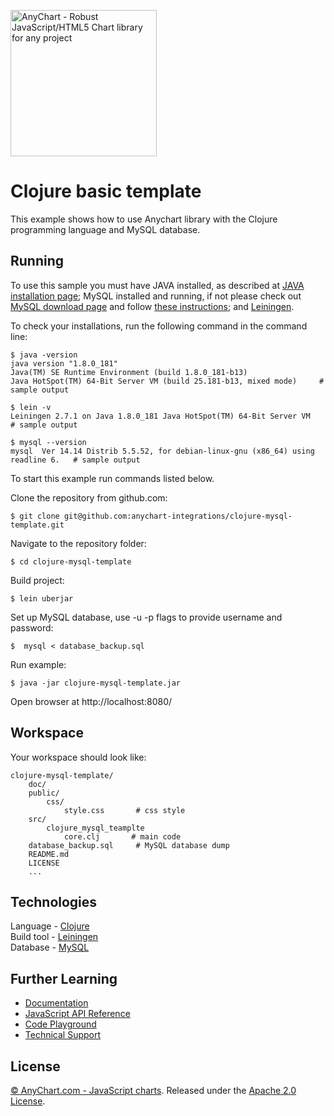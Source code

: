 [<img src="https://cdn.anychart.com/images/logo-transparent-segoe.png?2" width="234px" alt="AnyChart - Robust JavaScript/HTML5 Chart library for any project">](https://anychart.com)
# Clojure basic template

This example shows how to use Anychart library with the Clojure programming language and MySQL database.

## Running

To use this sample you must have JAVA installed, as described at [JAVA installation page](https://www.java.com/en/download/help/download_options.xml);
 MySQL installed and running, if not please check out [MySQL download page](https://dev.mysql.com/downloads/installer/) 
 and follow [these instructions](http://dev.mysql.com/doc/refman/5.7/en/installing.html);
 and [Leiningen](https://leiningen.org/).


To check your installations, run the following command in the command line:
```
$ java -version
java version "1.8.0_181"
Java(TM) SE Runtime Environment (build 1.8.0_181-b13)
Java HotSpot(TM) 64-Bit Server VM (build 25.181-b13, mixed mode)     # sample output

$ lein -v
Leiningen 2.7.1 on Java 1.8.0_181 Java HotSpot(TM) 64-Bit Server VM    # sample output

$ mysql --version
mysql  Ver 14.14 Distrib 5.5.52, for debian-linux-gnu (x86_64) using readline 6.   # sample output
```

To start this example run commands listed below.

Clone the repository from github.com:
```
$ git clone git@github.com:anychart-integrations/clojure-mysql-template.git
```

Navigate to the repository folder:
```
$ cd clojure-mysql-template
```

Build project:
```
$ lein uberjar
```

Set up MySQL database, use -u -p flags to provide username and password:
```
$  mysql < database_backup.sql
```

Run example:
```
$ java -jar clojure-mysql-template.jar
```

Open browser at http://localhost:8080/

## Workspace
Your workspace should look like:
```
clojure-mysql-template/
    doc/
    public/
        css/
            style.css       # css style
    src/
        clojure_mysql_teamplte
            core.clj       # main code
    database_backup.sql     # MySQL database dump
    README.md
    LICENSE
    ...
```

## Technologies
Language - [Clojure](https://clojure.org)<br />
Build tool - [Leiningen](https://leiningen.org/)<br />
Database - [MySQL](https://www.mysql.com/)<br />

## Further Learning
* [Documentation](https://docs.anychart.com)
* [JavaScript API Reference](https://api.anychart.com)
* [Code Playground](https://playground.anychart.com)
* [Technical Support](https://anychart.com/support)

## License
[© AnyChart.com - JavaScript charts](http://www.anychart.com). Released under the [Apache 2.0 License](https://github.com/anychart-integrations/ruby-sinatra-mysql-template/blob/master/LICENSE).